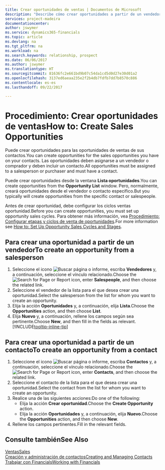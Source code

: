 ```yaml
---
title: Crear oportunidades de ventas | Documentos de Microsoft
description: "Describe cómo crear oportunidades a partir de un vendedor o un contacto en Financials."
services: project-madeira
documentationcenter: 
author: jswymer
ms.service: dynamics365-financials
ms.topic: article
ms.devlang: na
ms.tgt_pltfrm: na
ms.workload: na
ms.search.keywords: relationship, prospect
ms.date: 06/06/2017
ms.author: jswymer
ms.translationtype: HT
ms.sourcegitcommit: 81636fc2e661bd9b07c54da1cd5d0d27e30d01a2
ms.openlocfilehash: 3137ed6aeaa235e2f2b4db7fdfb7dd7b8570c886
ms.contentlocale: es-es
ms.lasthandoff: 09/22/2017

---
```

# <a name="how-to-create-sales-opportunities"></a><span data-ttu-id="f49ee-103">Procedimiento: Crear oportunidades de ventas</span><span class="sxs-lookup"><span data-stu-id="f49ee-103">How to: Create Sales Opportunities</span></span>
<span data-ttu-id="f49ee-104">Puede crear oportunidades para las oportunidades de ventas de sus contactos.</span><span class="sxs-lookup"><span data-stu-id="f49ee-104">You can create opportunities for the sales opportunities you have on your contacts.</span></span> <span data-ttu-id="f49ee-105">Las oportunidades deben asignarse a un vendedor o comprador y deben incluir un contacto.</span><span class="sxs-lookup"><span data-stu-id="f49ee-105">All opportunities must be assigned to a salesperson or purchaser and must have a contact.</span></span>

<span data-ttu-id="f49ee-106">Puede crear oportunidades desde la ventana **Lista oportunidades**.</span><span class="sxs-lookup"><span data-stu-id="f49ee-106">You can create opportunities from the **Opportunity List** window.</span></span> <span data-ttu-id="f49ee-107">Pero, normalmente, creará oportunidades desde el vendedor o contacto específico.</span><span class="sxs-lookup"><span data-stu-id="f49ee-107">But you typically will create opportunities from the specific contact or salespeople.</span></span>

<span data-ttu-id="f49ee-108">Antes de crear oportunidad, debe configurar los ciclos ventas oportunidad.</span><span class="sxs-lookup"><span data-stu-id="f49ee-108">Before you can create opportunities, you must set up opportunity sales cycles.</span></span> <span data-ttu-id="f49ee-109">Para obtener más información, vea [Procedimiento: Configurar etapas y ciclos de venta de oportunidades](marketing-how-setup-opportunity-sales-cycles-stages.md).</span><span class="sxs-lookup"><span data-stu-id="f49ee-109">For more information see [How to: Set Up Opportunity Sales Cycles and Stages](marketing-how-setup-opportunity-sales-cycles-stages.md).</span></span>

## <a name="to-create-an-opportunity-from-a-salesperson"></a><span data-ttu-id="f49ee-110">Para crear una oportunidad a partir de un vendedor</span><span class="sxs-lookup"><span data-stu-id="f49ee-110">To create an opportunity from a salesperson</span></span>
1. <span data-ttu-id="f49ee-111">Seleccione el icono ![Buscar página o informe](media/ui-search/search_small.png "icono Buscar página o informe"), escriba **Vendedores** y, a continuación, seleccione el vínculo relacionado.</span><span class="sxs-lookup"><span data-stu-id="f49ee-111">Choose the ![Search for Page or Report](media/ui-search/search_small.png "Search for Page or Report icon") icon, enter **Salespeople**, and then choose the related link.</span></span>
2. <span data-ttu-id="f49ee-112">Seleccione el vendedor de la lista para el que desea crear una oportunidad.</span><span class="sxs-lookup"><span data-stu-id="f49ee-112">Select the salesperson from the list for whom you want to create an opportunity.</span></span>
3. <span data-ttu-id="f49ee-113">Elija la acción **Oportunidades** y, a continuación, elija **Lista**.</span><span class="sxs-lookup"><span data-stu-id="f49ee-113">Choose the **Opportunities** action, and then choose **List**.</span></span>
4. <span data-ttu-id="f49ee-114">Elija **Nuevo** y, a continuación, rellene los campos según sea pertinente.</span><span class="sxs-lookup"><span data-stu-id="f49ee-114">Choose **New**, and then fill in the fields as relevant.</span></span> [!INCLUDE[tooltip-inline-tip](includes/tooltip-inline-tip_md.md)]  



## <a name="to-create-an-opportunity-from-a-contact"></a><span data-ttu-id="f49ee-115">Para crear una oportunidad a partir de un contacto</span><span class="sxs-lookup"><span data-stu-id="f49ee-115">To create an opportunity from a contact</span></span>
1. <span data-ttu-id="f49ee-116">Seleccione el icono ![Buscar página o informe](media/ui-search/search_small.png "icono Buscar página o informe"), escriba **Contactos** y, a continuación, seleccione el vínculo relacionado.</span><span class="sxs-lookup"><span data-stu-id="f49ee-116">Choose the ![Search for Page or Report](media/ui-search/search_small.png "Search for Page or Report icon") icon, enter **Contacts**, and then choose the related link.</span></span>
2. <span data-ttu-id="f49ee-117">Seleccione el contacto de la lista para el que desea crear una oportunidad.</span><span class="sxs-lookup"><span data-stu-id="f49ee-117">Select the contact from the list for whom you want to create an opportunity.</span></span>
3. <span data-ttu-id="f49ee-118">Realice una de las siguientes acciones:</span><span class="sxs-lookup"><span data-stu-id="f49ee-118">Do one of the following:</span></span>
   * <span data-ttu-id="f49ee-119">Elija la acción **Crear oportunidad**.</span><span class="sxs-lookup"><span data-stu-id="f49ee-119">Choose the **Create Opportunity** action.</span></span>
   * <span data-ttu-id="f49ee-120">Elija la acción **Oportunidades** y, a continuación, elija **Nuevo**.</span><span class="sxs-lookup"><span data-stu-id="f49ee-120">Choose the  **Opportunities** action, and then choose **New**.</span></span>
4. <span data-ttu-id="f49ee-121">Rellene los campos pertinentes.</span><span class="sxs-lookup"><span data-stu-id="f49ee-121">Fill in the relevant fields.</span></span>

## <a name="see-also"></a><span data-ttu-id="f49ee-122">Consulte también</span><span class="sxs-lookup"><span data-stu-id="f49ee-122">See Also</span></span>
[<span data-ttu-id="f49ee-123">Ventas</span><span class="sxs-lookup"><span data-stu-id="f49ee-123">Sales</span></span>](sales-manage-sales.md)  
[<span data-ttu-id="f49ee-124">Creación y administración de contactos</span><span class="sxs-lookup"><span data-stu-id="f49ee-124">Creating and Managing Contacts</span></span>](marketing-contacts.md)  
[<span data-ttu-id="f49ee-125">Trabajar con Financials</span><span class="sxs-lookup"><span data-stu-id="f49ee-125">Working with Financials</span></span>](ui-work-product.md)

